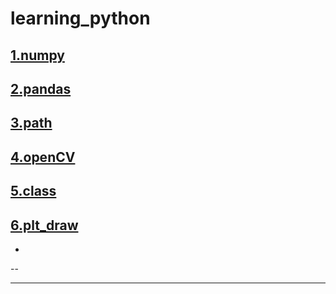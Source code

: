 # learning_python
## [1.numpy](./np)

## [2.pandas](./pandas)

## [3.path](./path&str)

## [4.openCV](./openCV)

## [5.class](./class)

## [6.plt_draw](./draw_plt)


-
--

---







